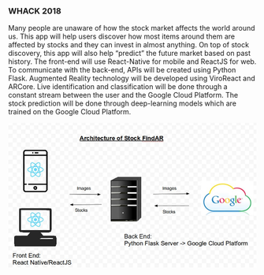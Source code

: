 ### WHACK 2018

Many people are unaware of how the stock market affects the world around us. This app will help users discover how most items around them are affected by stocks and they can invest in almost anything. On top of stock discovery, this app will also help “predict” the future market based on past history. The front-end will use React-Native for mobile and ReactJS for web. To communicate with the back-end, APIs will be created using Python Flask. Augmented Reality technology will be developed using ViroReact and ARCore. Live identification and classification will be done through a constant stream between the user and the Google Cloud Platform. The stock prediction will be done through deep-learning models which are trained on the Google Cloud Platform. 

<img src = "arch.jpg">

